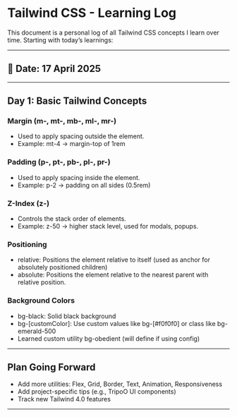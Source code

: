 # Tailwind CSS - Learning Log

This document is a personal log of all Tailwind CSS concepts I learn over time. Starting with today’s learnings:

---

## 📅 Date: 17 April 2025

---

## Day 1: Basic Tailwind Concepts

### Margin (m-, mt-, mb-, ml-, mr-)
- Used to apply spacing outside the element.
- Example: mt-4 → margin-top of 1rem

### Padding (p-, pt-, pb-, pl-, pr-)
- Used to apply spacing inside the element.
- Example: p-2 → padding on all sides (0.5rem)

### Z-Index (z-)
- Controls the stack order of elements.
- Example: z-50 → higher stack level, used for modals, popups.

### Positioning
- relative: Positions the element relative to itself (used as anchor for absolutely positioned children)
- absolute: Positions the element relative to the nearest parent with relative position.

### Background Colors
- bg-black: Solid black background
- bg-[customColor]: Use custom values like bg-[#f0f0f0] or class like bg-emerald-500
- Learned custom utility bg-obedient (will define if using config)

---

## Plan Going Forward
- Add more utilities: Flex, Grid, Border, Text, Animation, Responsiveness
- Add project-specific tips (e.g., TripoO UI components)
- Track new Tailwind 4.0 features

---
